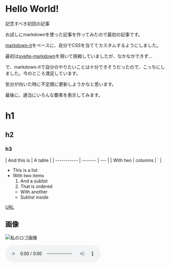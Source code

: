 # Hello World!

記念すべき初回の記事

お試しにmarkdownを使った記事を作ってみたので最初の記事です。

[markdown-it](https://github.com/markdown-it/markdown-it)をベースに、自分でCSSを当ててカスタムするようにしました。

最初は[svelte-markdown](https://www.npmjs.com/package/svelte-markdown)を用いて挑戦していましたが、なかなかできず...

で、markdown-itで自分のやりたいことは十分できそうだったので、こっちにしました。今のところ満足しています。

気分が向いた時に不定期に更新しようかなと思います。

最後に、適当にいろんな要素を表示してみます。

# h1

## h2

### h3

| And this is | A table |
| ----------- | ------- | --- |
| With two    | columns | `   |

- This is a list
- With two items
  1. And a sublist
  2. That is ordered
  - With another
  - Sublist inside

[URL](https://www.wikiwand.com/en/White_House_Internship_Program?wprov=srpw1_0)

## 画像

![私のロゴ画像](https://dl.kiharu.dev/74781355.jpeg)


![](https://upload.wikimedia.org/wikipedia/commons/5/5e/%22The_Star-Spangled_Banner%22_-_Choral_with_band_accompaniment_-_United_States_Army_Field_Band.oga)